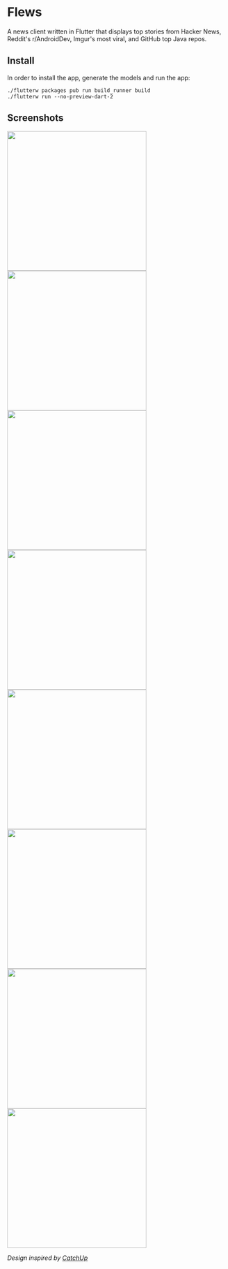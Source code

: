 # Flews
A news client written in Flutter that displays top stories from Hacker News, Reddit's r/AndroidDev, Imgur's most viral, and GitHub top Java repos.

## Install

In order to install the app, generate the models and run the app:
```
./flutterw packages pub run build_runner build
./flutterw run --no-preview-dart-2
```

## Screenshots

<img src="images/artwork/flews-android-hn.png" width="320"> <img src="images/artwork/flews-ios-hn.png" width="320">
<img src="images/artwork/flews-android-reddit.png" width="320"> <img src="images/artwork/flews-ios-reddit.png" width="320">
<img src="images/artwork/flews-android-imgur.png" width="320"> <img src="images/artwork/flews-ios-imgur.png" width="320">
<img src="images/artwork/flews-android-gh.png" width="320"> <img src="images/artwork/flews-ios-gh.png" width="320">

*Design inspired by [CatchUp](https://github.com/hzsweers/CatchUp)*
